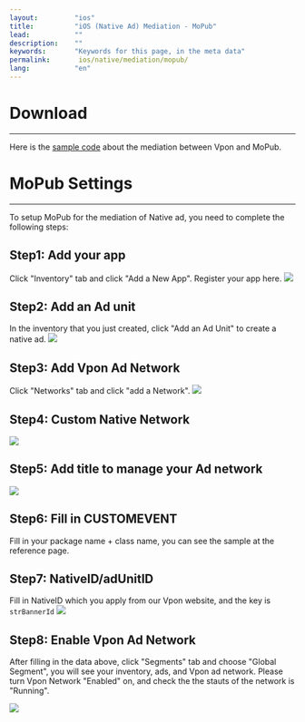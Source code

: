 ```yaml
---
layout:         "ios"
title:          "iOS (Native Ad) Mediation - MoPub"
lead:           ""
description:    ""
keywords:       "Keywords for this page, in the meta data"
permalink:       ios/native/mediation/mopub/
lang:           "en"
---
```

# Download
---
Here is the [sample code] about the mediation between Vpon and MoPub.

# MoPub Settings
---
To setup MoPub for the mediation of Native ad, you need to complete the following steps:

## Step1: Add your app
Click "Inventory" tab and click "Add a New App". Register your app here.
![][6]

## Step2: Add an Ad unit
In the inventory that you just created, click "Add an Ad Unit" to create a native ad.
![][10]

## Step3: Add Vpon Ad Network
Click "Networks" tab and click "add a Network".
![][1]

## Step4: Custom Native Network
![][2]

## Step5: Add title to manage your Ad network

![][3]

## Step6: Fill in CUSTOMEVENT
Fill in your package name + class name, you can see the sample at the reference page.

## Step7: NativeID/adUnitID
Fill in NativeID which you apply from our Vpon website, and the key is `strBannerId`
![][11]

## Step8: Enable Vpon Ad Network
After filling in the data above, click "Segments" tab and choose "Global Segment", you will see your inventory, ads, and Vpon ad network. Please turn Vpon Network "Enabled" on, and check the the stauts of the network is "Running".

![][12]


  [1]: {{site.imgurl}}/Mopub_001.png
  [2]: {{site.imgurl}}/Mopub_002.png
  [3]: {{site.imgurl}}/Mopub_003.png
  [4]: {{site.imgurl}}/Mopub_004-a.png
  [5]: {{site.imgurl}}/Mopub_005.png
  [6]: {{site.imgurl}}/Mopub_006.png
  [10]: {{site.imgurl}}/Mopub_010.png
  [11]: {{site.imgurl}}/Mopub_011.png
  [12]: {{site.imgurl}}/Mopub_012.png
  [sample code]: {{site.dnldurl}}/sample-code/iOSMoPubNativeMediationSample.zip
